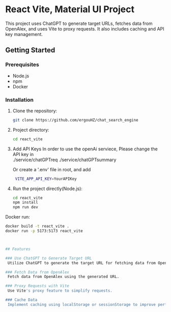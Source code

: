 # React Vite, Material UI Project

This project uses ChatGPT to generate target URLs, fetches data from OpenAlex, and uses Vite to proxy requests. It also includes caching and API key management.

## Getting Started

### Prerequisites

- Node.js
- npm
- Docker

### Installation

1. Clone the repository:
   ```bash
   git clone https://github.com/ergouHZ/chat_search_engine

2. Project directory:
   ```bash
   cd react_vite

3. Add API Keys
    In order to use the openAi serviece,
    Please change the API key in  
    ./service/chatGPTreq 
    ./service/chatGPTsummary

    Or create a '.env' file in root, and add 
   ```bash
    VITE_APP_API_KEY=YourAPIKey

4. Run the project directly(Node.js):
   ```bash
   cd react_vite
   npm install
   npm run dev

Docker run:
   ```bash
   docker build -t react_vite .
   docker run -p 5173:5173 react_vite



## Features

### Use ChatGPT to Generate Target URL
    Utilize ChatGPT to generate the target URL for fetching data from OpenAlex.

### Fetch Data from OpenAlex
    Fetch data from OpenAlex using the generated URL.

### Proxy Requests with Vite
    Use Vite's proxy feature to simplify requests.

### Cache Data
    Implement caching using localStorage or sessionStorage to improve performance.
